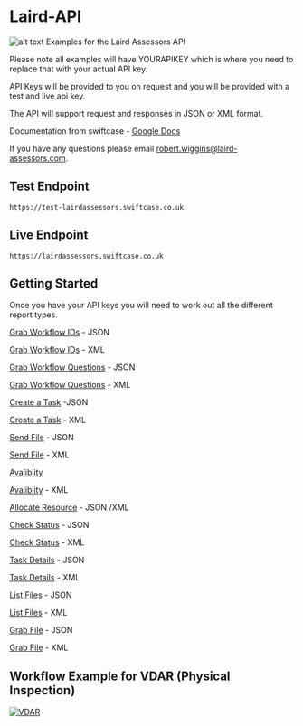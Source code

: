# Laird-API
![alt text](https://www.laird-assessors.com/wp-content/uploads/2014/03/logo.jpg)
Examples for the Laird Assessors API


Please note all examples will have YOURAPIKEY which is where you need to replace that with your actual API key.

API Keys will be provided to you on request and you will be provided with a test and live api key.

The API will support request and responses in JSON or XML format.

Documentation from swiftcase - [Google Docs](https://docs.google.com/document/d/1K12qIap1dvEQLvJigxjzOE5EH9VgYWicSsTfFjpKn0M/edit?ts=5afa9b0f)

If you have any questions please email robert.wiggins@laird-assessors.com.


Test Endpoint
----

```
https://test-lairdassessors.swiftcase.co.uk
```

Live Endpoint
----

```
https://lairdassessors.swiftcase.co.uk
```


Getting Started
-------

Once you have your API keys you will need to work out all the different report types.

[Grab Workflow IDs](https://github.com/Laird-Expert/Laird-API/blob/master/workflows/workflow_types_json.md) - JSON

[Grab Workflow IDs](https://github.com/Laird-Expert/Laird-API/blob/master/workflows/workflow_types_xml.md) - XML

[Grab Workflow Questions](https://github.com/Laird-Expert/Laird-API/blob/master/workflows/workflow_questions_json.md) - JSON

[Grab Workflow Questions](https://github.com/Laird-Expert/Laird-API/blob/master/workflows/workflow_questions_xml.md) - XML

[Create a Task](https://github.com/Laird-Expert/Laird-API/blob/master/task/task_json.md) -JSON

[Create a Task](https://github.com/Laird-Expert/Laird-API/blob/master/task/task_xml.md) - XML

[Send File](https://raw.githubusercontent.com/Laird-Expert/Laird-API/master/file/send_file_json.md) - JSON

[Send File](https://raw.githubusercontent.com/Laird-Expert/Laird-API/master/file/send_file_xml.md) - XML

[Avaliblity](https://github.com/Laird-Expert/Laird-API/blob/master/task/avalibility_json.md)

[Avaliblity](https://github.com/Laird-Expert/Laird-API/blob/master/task/avalibility_xml.md) - XML

[Allocate Resource](https://github.com/Laird-Expert/Laird-API/blob/master/task/allocate-resource.md) - JSON /XML

[Check Status](https://github.com/Laird-Expert/Laird-API/blob/master/task/status_json.md) - JSON

[Check Status](https://github.com/Laird-Expert/Laird-API/blob/master/task/status_xml.md) - XML

[Task Details](https://github.com/Laird-Expert/Laird-API/blob/master/task/task_details_json.md) - JSON

[Task Details](https://github.com/Laird-Expert/Laird-API/blob/master/task/task_details_xml.md) - XML

[List Files](https://github.com/Laird-Expert/Laird-API/blob/master/file/get_files_json.md) - JSON

[List Files](https://github.com/Laird-Expert/Laird-API/blob/master/file/get_files_xml.md) - XML

[Grab File](https://github.com/Laird-Expert/Laird-API/blob/master/file/get_file_json.md) - JSON

[Grab File](https://github.com/Laird-Expert/Laird-API/blob/master/file/get_file_xml.md) - XML

Workflow Example for VDAR (Physical Inspection)
----

[![VDAR](https://s31.postimg.cc/wxd1cuqyj/Capture.png)](https://postimg.cc/image/hon3z2x9z/)



